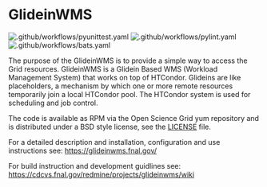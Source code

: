 # GlideinWMS

![.github/workflows/pyunittest.yaml](https://github.com/GlideinWMS/glideinwms/workflows/.github/workflows/pyunittest.yaml/badge.svg)
![.github/workflows/pylint.yaml](https://github.com/GlideinWMS/glideinwms/workflows/.github/workflows/pylint.yaml/badge.svg)
![.github/workflows/bats.yaml](https://github.com/GlideinWMS/glideinwms/workflows/.github/workflows/bats.yaml/badge.svg)

The purpose of the GlideinWMS is to provide a simple way to access the Grid resources. GlideinWMS is a Glidein Based WMS (Workload Management System) that works on top of HTCondor. Glideins are like placeholders, a mechanism by which one or more remote resources temporarily join a local HTCondor pool. The HTCondor system is used for scheduling and job control.

The code is available as RPM via the Open Science Grid yum repository
and is distributed under a BSD style license, see the [LICENSE](LICENSE) file.

For a detailed description and installation, configuration and use instructions see:
https://glideinwms.fnal.gov/

For build instruction and development guidlines see:
https://cdcvs.fnal.gov/redmine/projects/glideinwms/wiki

